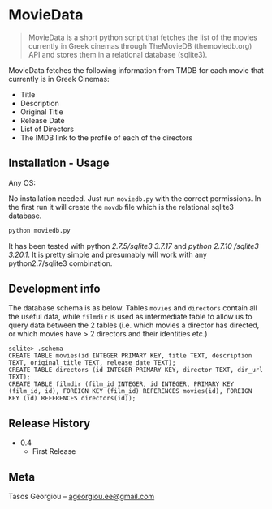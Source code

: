 # MovieData
> MovieData is a short python script that fetches the list of the movies currently in Greek cinemas through TheMovieDB (themoviedb.org) API and stores them in a relational database (sqlite3). 

MovieData fetches the following information from TMDB for each movie that currently is in Greek Cinemas:

+ Title
+ Description
+ Original Title
+ Release Date
+ List of Directors
+ The IMDB link to the profile of each of the directors

## Installation - Usage

Any OS:

No installation needed. Just run ```moviedb.py``` with the correct permissions. In the first run it will create the ```movdb``` file which is the relational sqlite3 database. 
```sh
python moviedb.py
```
It has been tested with python *2.7.5/sqlite3 3.7.17* and *python 2.7.10 /sqlite3 3.20.1*. It is pretty simple and presumably will work with any python2.7/sqlite3 combination. 

## Development info

The database schema is as below. 
Tables ```movies``` and ```directors``` contain all the useful data, while ```filmdir``` is used as intermediate table to allow us to query data between the 2 tables (i.e. which movies a director has directed, or which movies have > 2 directors and their identities etc.)

```sqlite3
sqlite> .schema
CREATE TABLE movies(id INTEGER PRIMARY KEY, title TEXT, description TEXT, original_title TEXT, release_date TEXT);
CREATE TABLE directors (id INTEGER PRIMARY KEY, director TEXT, dir_url TEXT);
CREATE TABLE filmdir (film_id INTEGER, id INTEGER, PRIMARY KEY (film_id, id), FOREIGN KEY (film_id) REFERENCES movies(id), FOREIGN KEY (id) REFERENCES directors(id));
```

## Release History

* 0.4
    * First Release

## Meta

Tasos Georgiou – ageorgiou.ee@gmail.com
